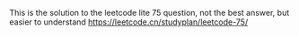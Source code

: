 This is the solution to the leetcode lite 75 question, not the best answer, but easier to understand
https://leetcode.cn/studyplan/leetcode-75/

